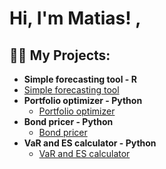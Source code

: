 <h1>Hi, I'm Matias! , 

<h2>👨‍💻 My Projects:</h2>

 - <b>Simple forecasting tool - R </b>
  - [Simple forecasting tool](https://github.com/mespinoza28/simpleforecastsolution)
- <b>Portfolio optimizer - Python </b>
  - [Portfolio optimizer](https://github.com/mespinoza28/PortfolioOptimizer_Python)
- <b> Bond pricer - Python</b>
  - [Bond pricer](https://github.com/mespinoza28/Bond_Pricer_Python) <b><i></b></i>
- <b> VaR and ES calculator - Python</b>
  - [VaR and ES calculator](https://github.com/mespinoza28/VaR-ES_Calculator) <b><i></b></i>





